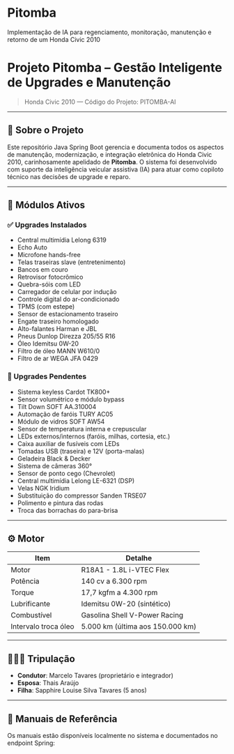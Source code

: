 # Pitomba

Implementação de IA para regenciamento, monitoração, manutenção e retorno de um Honda Civic 2010

# Projeto Pitomba – Gestão Inteligente de Upgrades e Manutenção
> Honda Civic 2010 — Código do Projeto: PITOMBA-AI

---

## 🚗 Sobre o Projeto

Este repositório Java Spring Boot gerencia e documenta todos os aspectos de manutenção, modernização, e integração eletrônica do Honda Civic 2010, carinhosamente apelidado de **Pitomba**. O sistema foi desenvolvido com suporte da inteligência veicular assistiva (IA) para atuar como copiloto técnico nas decisões de upgrade e reparo.

---

## 🧠 Módulos Ativos

### ✅ Upgrades Instalados
- Central multimídia Lelong 6319  
- Echo Auto  
- Microfone hands-free  
- Telas traseiras slave (entretenimento)  
- Bancos em couro  
- Retrovisor fotocrômico  
- Quebra-sóis com LED  
- Carregador de celular por indução  
- Controle digital do ar-condicionado  
- TPMS (com estepe)  
- Sensor de estacionamento traseiro  
- Engate traseiro homologado  
- Alto-falantes Harman e JBL  
- Pneus Dunlop Direzza 205/55 R16  
- Óleo Idemitsu 0W-20  
- Filtro de óleo MANN W610/0  
- Filtro de ar WEGA JFA 0429  

### 🔧 Upgrades Pendentes
- Sistema keyless Cardot TK800+  
- Sensor volumétrico e módulo bypass  
- Tilt Down SOFT AA.310004  
- Automação de faróis TURY AC05  
- Módulo de vidros SOFT AW54  
- Sensor de temperatura interna e crepuscular  
- LEDs externos/internos (faróis, milhas, cortesia, etc.)  
- Caixa auxiliar de fusíveis com LEDs  
- Tomadas USB (traseira) e 12V (porta-malas)  
- Geladeira Black & Decker  
- Sistema de câmeras 360°  
- Sensor de ponto cego (Chevrolet)  
- Central multimídia Lelong LE-6321 (DSP)  
- Velas NGK Iridium  
- Substituição do compressor Sanden TRSE07  
- Polimento e pintura das rodas  
- Troca das borrachas do para-brisa

---

## ⚙️ Motor

| Item             | Detalhe                      |
|------------------|------------------------------|
| Motor            | R18A1 - 1.8L i-VTEC Flex      |
| Potência         | 140 cv a 6.300 rpm           |
| Torque           | 17,7 kgfm a 4.300 rpm        |
| Lubrificante     | Idemitsu 0W-20 (sintético)   |
| Combustível      | Gasolina Shell V-Power Racing |
| Intervalo troca óleo | 5.000 km (última aos 150.000 km) |

---

## 👨‍👩‍👧 Tripulação

- **Condutor**: Marcelo Tavares (proprietário e integrador)
- **Esposa**: Thais Araújo
- **Filha**: Sapphire Louise Silva Tavares (5 anos)

---

## 📁 Manuais de Referência

Os manuais estão disponíveis localmente no sistema e documentados no endpoint Spring:

